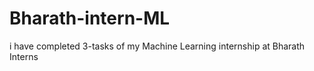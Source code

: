 # Bharath-intern-ML
i have completed 3-tasks of my  Machine Learning internship at Bharath Interns 

